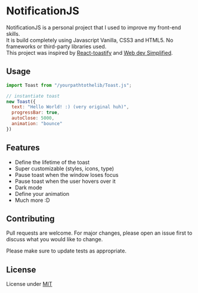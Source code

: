 # NotificationJS

NotificationJS is a personal project that I used to improve my front-end skills. <br>
It is build completely using Javascript Vanilla, CSS3 and HTML5. No frameworks or third-party libraries used. <br>
This project was inspired by [React-toastify](https://fkhadra.github.io/react-toastify/introduction/) and [Web dev Simplified](https://www.youtube.com/c/WebDevSimplified). 

## Usage

```javascript
import Toast from "/yourpathtothelib/Toast.js";

// instantiate toast
new Toast({
  text: "Hello World! :) (very original huh)",
  progressBar: true,
  autoClose: 5000,
  animation: "bounce"
})
```

## Features
  <ul>
    <li>Define the lifetime of the toast</li>
    <li>Super customizable (styles, icons, type)</li>
    <li>Pause toast when the window loses focus</li>
    <li>Pause toast when the user hovers over it</li>
    <li>Dark mode</li>
    <li>Define your animation</li>
    <li>Much more :D</li>
  </ul>

## Contributing
Pull requests are welcome. For major changes, please open an issue first to discuss what you would like to change.

Please make sure to update tests as appropriate.

## License
License under [MIT](https://choosealicense.com/licenses/mit/)
